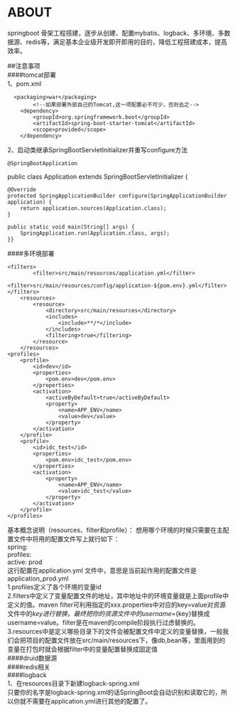 
# ABOUT  
springboot 骨架工程搭建，逐步从创建、配置mybatis、logback、多环境、多数据源、redis等，满足基本企业级开发即开即用的目的，降低工程搭建成本，提高效率。

##注意事项  
####tomcat部署   
1、pom.xml  
      
      <packaging>war</packaging>   
      		<!--如果部署外部自己的Tomcat,这一项配置必不可少，否则去之-->
		<dependency>
			<groupId>org.springframework.boot</groupId>
			<artifactId>spring-boot-starter-tomcat</artifactId>
			<scope>provided</scope>
		</dependency> 
2、启动类继承SpringBootServletInitializer并重写configure方法  
    
    @SpringBootApplication
public class Application extends SpringBootServletInitializer {
 
    @Override
    protected SpringApplicationBuilder configure(SpringApplicationBuilder application) {
        return application.sources(Application.class);
    }
 
    public static void main(String[] args) {
        SpringApplication.run(Application.class, args);
    }}  
    
####多环境部署   
    
    <filters>
			<filter>src/main/resources/application.yml</filter>
			<filter>src/main/resources/config/application-${pom.env}.yml</filter>
	</filters>
		<resources>
			<resource>
				<directory>src/main/resources</directory>
				<includes>
					<include>**/*</include>
				</includes>
				<filtering>true</filtering>
			</resource>
		</resources> 
	<profiles>
		<profile>
			<id>dev</id>
			<properties>
				<pom.env>dev</pom.env>
			</properties>
			<activation>
				<activeByDefault>true</activeByDefault>
				<property>
					<name>APP_ENV</name>
					<value>dev</value>
				</property>
			</activation>
		</profile>
		<profile>
			<id>idc_test</id>
			<properties>
				<pom.env>idc_test</pom.env>
			</properties>
			<activation>
				<property>
					<name>APP_ENV</name>
					<value>idc_test</value>
				</property>
			</activation>
		</profile>
	</profiles> 
基本概念说明（resources、filter和profile）： 
  想用哪个环境的时候只需要在主配置文件中将用的配置文件写上就行如下：      
  spring:  
    profiles:  
      active: prod   
  这行配置在application.yml 文件中，意思是当前起作用的配置文件是application_prod.yml     
1.profiles定义了各个环境的变量id   
2.filters中定义了变量配置文件的地址，其中地址中的环境变量就是上面profile中定义的值。maven filter可利用指定的xxx.properties中对应的key=value对资源文件中的${key}进行替换，最终把你的资源文件中的username=${key}替换成username=value。filter是在maven的compile阶段执行过虑替换的。    
3.resources中是定义哪些目录下的文件会被配置文件中定义的变量替换，一般我们会把项目的配置文件放在src/main/resources下，像db,bean等，里面用到的变量在打包时就会根据filter中的变量配置替换成固定值  
####druid数据源  
####redis相关   
####logback   
1、在resources目录下新建logback-spring.xml  
只要你的名字是logback-spring.xml的话SpringBoot会自动识别和读取它的，所以你就不需要在application.yml进行其他的配置了。  
 